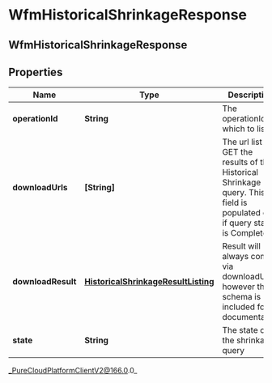 # WfmHistoricalShrinkageResponse

## WfmHistoricalShrinkageResponse

## Properties

|Name | Type | Description | Notes|
|------------ | ------------- | ------------- | -------------|
| **operationId** | **String** | The operationId for which to listen | [optional] |
| **downloadUrls** | **[String]** | The url list to GET the results of the Historical Shrinkage query. This field is populated only if query state is Complete | [optional] |
| **downloadResult** | [**HistoricalShrinkageResultListing**](HistoricalShrinkageResultListing) | Result will always come via downloadUrls; however the schema is included for documentation | [optional] |
| **state** | **String** | The state of the shrinkage query | [optional] |



_PureCloudPlatformClientV2@166.0.0_
